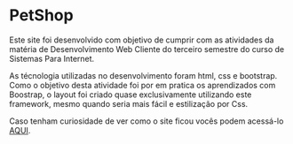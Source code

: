 # PetShop

Este site foi desenvolvido com objetivo de cumprir com as atividades da matéria de Desenvolvimento Web Cliente do terceiro semestre do curso de Sistemas Para Internet.

As técnologia utilizadas no desenvolvimento foram html, css e bootstrap. Como o objetivo desta atividade foi por em pratica os aprendizados com Boostrap, o layout foi criado quase exclusivamente utilizando este framework, mesmo quando seria mais fácil e estilização por Css. 

Caso tenham curiosidade de ver como o site ficou vocês podem acessá-lo [AQUI]().